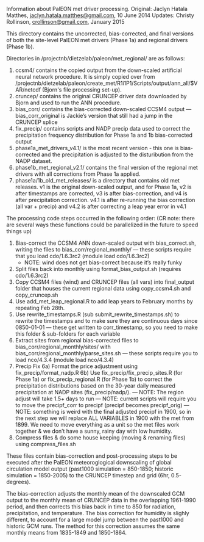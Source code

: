 Information about PalEON met driver processing.
Original: Jaclyn Hatala Matthes, jaclyn.hatala.matthes@gmail.com, 10 June 2014
Updates: Christy Rollinson, crollinson@gmail.com, January 2015

This directory contains the uncorrected, bias-corrected, and final versions of both the site-level PalEON 
met drivers (Phase 1a) and regional drivers (Phase 1b). 

Directories in /projectnb/dietzelab/paleon/met_regional/ are as follows:
1. ccsm4/ contains the copied output from the down-scaled artificial neural network procedure. 
It is simply copied over from /projectnb/dietzelab/paleon/create_met/R1i1P1/Scripts/output/ann_all/$VAR/netcdf 
(Bjorn's file processing set-up).
2. cruncep/ contains the original CRUNCEP driver data downloaded by Bjorn and used to run the ANN procedure.
3. bias_corr/ contains the bias-corrected down-scaled CCSM4 output 
	— bias_corr_original is Jackie’s version that still had a jump in the CRUNCEP splice
4. fix_precip/ contains scripts and NADP precip data used to correct the precipitation frequency distribution 
for Phase 1a and 1b bias-corrected output
5. phase1a_met_drivers_v4.1/ is the most recent version - this one is bias-corrected and the precipitation is 
   adjusted to the disturibution from the NADP dataset.
6. phase1b_met_regional_v2.1/ contains the final version of the regional met drivers with all corrections from 
   Phase 1a applied.
7. phase1a/1b_old_met_releases/ is a directory that contains old met releases. v1 is the original down-scaled output, 
   and for Phase 1a, v2 is after timestamps are corrected, v3 is after bias-correction, and v4 is after precipitation 
   correction.  v4.1 is after re-running the bias correction (all var + precip) and v4.2 is after correcting a leap 
   year error in v4.1

The processing code steps occurred in the following order:
(CR note: there are several ways these functions could be parallelized in the future to speed things up)
1. Bias-correct the CCSM4 ANN down-scaled output with bias_correct.sh, writing the files to bias_corr/regional_monthly/
	— these scripts require that you load cdo/1.6.3rc2  (module load cdo/1.6.3rc2)
	- NOTE: wind does not get bias-correct because it’s really funky
2. Split files back into monthly using format_bias_output.sh (requires cdo/1.6.3rc2)
3. Copy CCSM4 files (wind) and CRUNCEP files (all vars) into final_output folder that houses the current regional data using copy_ccsm4.sh and copy_cruncep.sh
4. Use add_met_leap_regional.R to add leap years to February months by repeating Feb 28th.
5. Use rewrite_timestamps.R (sub submit_rewrite_timestamps.sh) to rewrite the timestamps and to make sure they are continuous days since 0850-01-01
	— these get written to corr_timestamp, so you need to make this folder & sub-folders for each variable
7. Extract sites from regional bias-corrected files to bias_corr/regional_monthly/sites/ with bias_corr/regional_monthly/parse_sites.sh
	 — these scripts require you to load nco/4.3.4 (module load nco/4.3.4)
6. Precip Fix
	6a) Format the price adjustment using fix_precip/format_nadp.R
	6b) Use fix_precip/fix_precip_sites.R (for Phase 1a) or fix_precip_regional.R (for Phase 1b) to correct the 
precipitation distributions based on the 30-year daily measured precipitation at NADP sites (fix_precip/nadp/).
	— NOTE: The region adjust will take 1.5+ days to run
	— NOTE: current scripts will require you to move the precipf_corr to precipf (precipf becomes precipf_orig) 
	— NOTE: something is weird with the final adjusted precipf in 1900, so in the next step we will replace ALL VARIABLES in 1900 with the met from 1899.  We need to move everything as a unit so the met files work together & we don’t have a sunny, rainy day with low humidity.
8. Compress files & do some house keeping (moving & renaming files) using compress_files.sh



These files contain bias-correction and post-processing steps to be executed after the PalEON meteoroglogical downscaling of global 
circulation model output (past1000 simulation = 850-1850; historic simulation = 1850-2005) to the CRUNCEP timestep and grid (6hr, 0.5-degrees). 


The bias-correction adjusts the monthly mean of the downscaled GCM output to the monthly mean of CRUNCEP data in the overlapping 1961-1990 
period, and then corrects this bias back in time to 850 for radiation, precipitation, and temperature. The bias correction for humidity is 
slighly different, to account for a large model jump between the past1000 and historic GCM runs. The method for this correction assumes the 
same monthly means from 1835-1849 and 1850-1864. 

